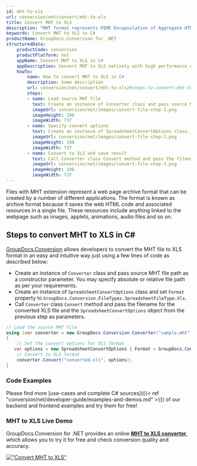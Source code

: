 ```yaml
---
id: mht-to-xls
url: conversion/net/convert/mht-to-xls
title: Convert MHT to XLS
description: "MHT format represents MIME Encapsulation of Aggregate HTML with .mht extension. Learn how to convert MHT to XLS file programmatically in C# language using GroupDocs.Conversion for .NET library."
keywords: Convert MHT to XLS in C#
productName: GroupDocs.Conversion for .NET
structuredData:
    productCode: conversion
    productPlatform: net
    appName: Convert MHT to XLS in C#
    appDescription: Convert MHT to XLS natively with high performance using C# language and server side GroupDocs.Conversion for .NET APIs, without the use of any software like Microsoft or Open Office.
    howTo:
        name: How to convert MHT to XLS in C# 
        description: Some description
        url: conversion/net/convert/mht-to-xls/#steps-to-convert-mht-to-xls-in-c
        steps:
        - name: Load source MHT file 
          text: Create an instance of Converter class and pass source MHT file path as a constructor parameter. You may specify absolute or relative file path as per your requirements. 
          imageUrl: conversion/net/images/convert-file-step-1.png
          imageHeight: 196
          imageWidth: 737
        - name: Specify convert options 
          text: Create an instance of SpreadsheetConvertOptions class.
          imageUrl: conversion/net/images/convert-file-step-2.png
          imageHeight: 196
          imageWidth: 737
        - name: Convert to XLS and save result 
          text: Call Converter class Convert method and pass the filename for the converted HTML file and the SpreadsheetConvertOptions object from the previous step as parameters.
          imageUrl: conversion/net/images/convert-file-step-3.png
          imageHeight: 196
          imageWidth: 737
---
```


Files with MHT extension represent a web page archive format that can be created by a number of different applications. The format is known as archive format because it saves the web HTML code and associated resources in a single file. These resources include anything linked to the webpage such as images, applets, animations, audio files and so on.

## Steps to convert MHT to XLS in C#

[GroupDocs.Conversion](https://products.groupdocs.com/conversion/net) allows developers to convert the MHT file to XLS format in an easy and intuitive way just using a few lines of code as described below:

* Create an instance of `Converter` class and pass source MHT file path as a constructor parameter. You may specify absolute or relative file path as per your requirements. 
* Create an instance of `SpreadsheetConvertOptions` class and set `Format` property to `GroupDocs.Conversion.FileTypes.SpreadsheetFileType.Xls`.
* Call `Converter` class `Convert` method and pass the filename for the converted XLS file and the `SpreadsheetConvertOptions` object from the previous step as parameters.

```csharp
// Load the source MHT file
using (var converter = new GroupDocs.Conversion.Converter("sample.mht"))
{
    // Set the convert options for XLS format
   var options = new SpreadsheetConvertOptions { Format = GroupDocs.Conversion.FileTypes.SpreadsheetFileType.Xls };
    // Convert to XLS format
    converter.Convert("converted.xls", options);
}
```

### Code Examples

Please find more [use-cases and complete C# sources]({{< ref "conversion/net/developer-guide/examples-and-demos.md" >}}) of our backend and frontend examples and try them for free!

### MHT to XLS Live Demo

GroupDocs.Conversion for .NET provides an online [**MHT to XLS converter**](https://products.groupdocs.app/conversion/mht-to-xls), which allows you to try it for free and check conversion quality and accuracy.

[!["Convert MHT to XLS"](conversion/net/images/convert-to-xls/convert-mht-to-xls.png)](https://products.groupdocs.app/conversion/mht-to-xls)